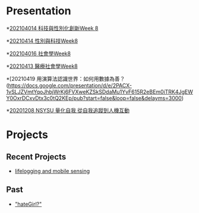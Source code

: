 # Presentation

*[202104014 科技與性別化創新Week 8]()

*[20210414 性別與科技Week8 ]()

*[202104016 社會學Week8]()

*[20210413 醫療社會學Week8]()

*[20210419 用演算法認識世界：如何用數據為善？(https://docs.google.com/presentation/d/e/2PACX-1vSLJZVmtYqoJhbjWrKj6FVXweKZSkSDdaMu1YvF615R2eBEm0iTRK4JgEWY0OxrDCxvDtx3c0tQ2KEp/pub?start=false&loop=false&delayms=3000)

*[20201208 NSYSU 量化自我 從自我追蹤到人機互動]()

# Projects

## Recent Projects
* [lifelogging and mobile sensing]()

## Past
* ["hateGirl?"]()

